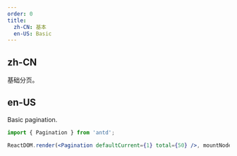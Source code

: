 ```yaml
---
order: 0
title:
  zh-CN: 基本
  en-US: Basic
---
```


## zh-CN

基础分页。

## en-US

Basic pagination.

````jsx
import { Pagination } from 'antd';

ReactDOM.render(<Pagination defaultCurrent={1} total={50} />, mountNode);
````
